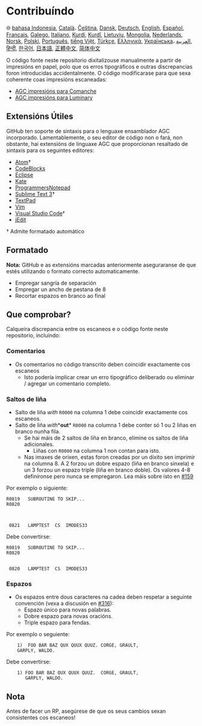 # Contribuíndo

🌐
[bahasa Indonesia][ID],
[Català][CA]،
[Čeština][CZ],
[Dansk][DA],
[Deutsch][DE],
[English][EN],
[Español][ES],
[Français][FR],
[Galego][GL],
[Italiano][IT],
[Kurdi][KU],
[Kurdî][KU],
[Lietuvių][LT],
[Mongolia][MN],
[Nederlands][NL],
[Norsk][NO],
[Polski][PL],
[Português][PT_BR],
[tiếng Việt][VI],
[Türkçe][TR],
[Ελληνικά][GR],
[Українська][UK]،
[العربية][AR],
[हिन्दी][HI_IN],
[한국어][KO_KR],
[日本語][JA],
[正體中文][ZH_TW],
[简体中文][ZH_CN]

[AR]:CONTRIBUTING.ar.md
[CA]:CONTRIBUTING.ca.md
[CZ]:CONTRIBUTING.cz.md
[DA]:CONTRIBUTING.da.md
[DE]:CONTRIBUTING.de.md
[EN]:../CONTRIBUTING.md
[ES]:CONTRIBUTING.es.md
[FR]:CONTRIBUTING.fr.md
[GL]:CONTRIBUTING.gl.md
[GR]:CONTRIBUTING.gr.md
[HI_IN]:CONTRIBUTING.hi_in.md
[ID]:CONTRIBUTING.id.md
[IT]:CONTRIBUTING.it.md
[JA]:CONTRIBUTING.ja.md
[KO_KR]:CONTRIBUTING.ko_kr.md
[KU]:CONTRIBUTING.ku.md
[LT]:CONTRIBUTING.lt.md
[MN]:CONTRIBUTING.mn.md
[NL]:CONTRIBUTING.nl.md
[NO]:CONTRIBUTING.no.md
[PL]:CONTRIBUTING.pl.md
[PT_BR]:CONTRIBUTING.pt_br.md
[TR]:CONTRIBUTING.tr.md
[UK]:CONTRIBUTING.uk.md
[VI]:CONTRIBUTING.vi.md
[ZH_CN]:CONTRIBUTING.zh_cn.md
[ZH_TW]:CONTRIBUTING.zh_tw.md

O código fonte neste repositorio dixitalizouse manualmente a partir de impresións en papel, polo que os erros tipográficos e outras discrepancias foron introducidas accidentalmente. O código modificarase para que sexa coherente coas impresións escaneadas:

- [AGC impresións para Comanche][8]
- [AGC impresións para Luminary][9]

## Extensións Útiles

GitHub ten soporte de sintaxis para o lenguaxe ensamblador AGC incorporado. Lamentablemente, o seu editor de código non o fará, non obstante, hai extensións de linguaxe AGC que proporcionan resaltado de sintaxis para os seguintes editores:

- [Atom][Atom]†
- [CodeBlocks][CodeBlocks]
- [Eclipse][Eclipse]
- [Kate][Kate]
- [ProgrammersNotepad][ProgrammersNotepad]
- [Sublime Text 3][Sublime Text]†
- [TextPad][TextPad]
- [Vim][Vim]
- [Visual Studio Code][VisualStudioCode]†
- [jEdit][jEdit]

† Admite formatado automático

[Atom]:https://github.com/Alhadis/language-agc
[CodeBlocks]:https://github.com/virtualagc/virtualagc/tree/master/Contributed/SyntaxHighlight/CodeBlocks
[Eclipse]:https://github.com/virtualagc/virtualagc/tree/master/Contributed/SyntaxHighlight/Eclipse
[Kate]:https://github.com/virtualagc/virtualagc/tree/master/Contributed/SyntaxHighlight/Kate
[ProgrammersNotepad]:https://github.com/virtualagc/virtualagc/tree/master/Contributed/SyntaxHighlight/ProgrammersNotepad
[Sublime Text]:https://github.com/jimlawton/AGC-Assembly
[TextPad]:https://github.com/virtualagc/virtualagc/tree/master/Contributed/SyntaxHighlight/TextPad
[Vim]:https://github.com/wsdjeg/vim-assembly
[VisualStudioCode]:https://github.com/wopian/agc-assembly
[jEdit]:https://github.com/virtualagc/virtualagc/tree/master/Contributed/SyntaxHighlight/jEdit

## Formatado

**Nota:** GitHub e as extensións marcadas anteriormente aseguraranse de que estés utilizando o formato correcto automaticamente.

- Empregar sangría de separación
- Empregar un ancho de pestana de 8
- Recortar espazos en branco ao final

## Que comprobar?

Calqueira discrepancia entre os escaneos e o código fonte neste repositorio, incluíndo:

### Comentarios

- Os comentarios no código transcrito deben coincidir exactamente cos escaneos
  - Isto podería implicar crear un erro tipográfico deliberado ou eliminar / agregar un comentario completo.

### Saltos de liña

- Salto de liña *with* `R0000` na columna 1 debe coincidir exactamente cos escaneos.
- Salto de liña *with**__out__* `R0000` na columna 1 debe conter só 1 ou 2 liñas en branco nunha fila.
  - Se hai máis de 2 saltos de líña en branco, elimine os saltos de líña adicionales.
    - Liñas con `R0000` na columna 1 non contan para isto.
  - Nas imaxes de orixen, estas foron creadas por un díxito sen imprimir na columna 8. A 2 forzou un dobre espazo (liña en branco sinxela) e un 3 forzou un espazo triple (liña en branco doble). Os valores 4-8 definíronse pero nunca se empregaron. Lea máis sobre isto en [#159][7]

Por exemplo o siguiente:

```plain
R0819   SUBROUTINE TO SKIP...
R0820



 0821   LAMPTEST  CS  IMODES33
```

Debe convertirse:

```plain
R0819   SUBROUTINE TO SKIP...
R0820


 0820   LAMPTEST  CS  IMODES33
```

### Espazos

- Os espazos entre dous caracteres na cadea deben respetar a seguinte convención (vexa a discusión en [#316][10]):
  - Espazo único para novas palabras.
  - Dobre espazo para novas oracións.
  - Triple espazo para fendas.

Por exemplo o seguiente:

```plain
	1)  FOO BAR BAZ QUX QUUX QUUZ. CORGE, GRAULT,
	GARPLY, WALDO.
```

Debe convertirse:

```plain
	1) FOO BAR BAZ QUX QUUX QUUZ.  CORGE, GRAULT,
	   GARPLY, WALDO.
```

## Nota

Antes de facer un RP, asegúrese de que os seus cambios sexan consistentes cos escaneos!

[0]:https://github.com/chrislgarry/Apollo-11/pull/new/master
[1]:http://www.ibiblio.org/apollo/ScansForConversion/Luminary099/
[2]:http://www.ibiblio.org/apollo/ScansForConversion/Comanche055/
[6]:https://github.com/wopian/agc-assembly#user-settings
[7]:https://github.com/chrislgarry/Apollo-11/issues/159
[8]:http://www.ibiblio.org/apollo/ScansForConversion/Comanche055/
[9]:http://www.ibiblio.org/apollo/ScansForConversion/Luminary099/
[10]:https://github.com/chrislgarry/Apollo-11/pull/316#pullrequestreview-102892741
